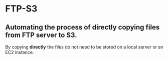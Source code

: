 # FTP-S3

## Automating the process of **directly** copying files from FTP server to S3.

By copying **directly** the files do not need to be stored on a local server or an EC2 instance.
